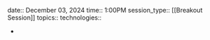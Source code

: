 date:: December 03, 2024
  time:: 1:00PM
  session_type:: [[Breakout Session]] 
  topics:: 
  technologies::

-